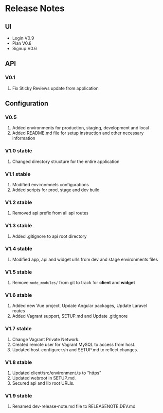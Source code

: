 # Release Notes

## UI

- Login V0.9
- Plan V0.8
- Signup V0.6

## API

### V0.1

1. Fix Sticky Reviews update from application

## Configuration

### V0.5

1. Added environments for production, staging, development and local
2. Added README.md file for setup instruction and other necessary information

### V1.0 stable

1. Changed directory structure for the entire application

### V1.1 stable

1. Modified environmnets configurations
2. Added scripts for prod, stage and dev build

### V1.2 stable

1. Removed api prefix from all api routes

### V1.3 stable

1. Added .gitignore to api root directory

### V1.4 stable

1. Modified app, api and widget urls from dev and stage environments files

### V1.5 stable

1. Remove `node_modules/` from git to track for **client** and **widget**

### V1.6 stable

1. Added new Vue project, Update Angular packages, Update Laravel routes
2. Added Vagrant support, SETUP.md and Update .gitignore

### V1.7 stable

1. Change Vagrant Private Network.
2. Created remote user for Vagrant MySQL to access from host.
3. Updated host-configurer.sh and SETUP.md to reflect changes.

### V1.8 stable

1. Updated client/src/environment.ts to "https"
2. Updated webroot in SETUP.md.
3. Secured api and lib root URLIs.

### V1.9 stable

1. Renamed dev-release-note.md file to RELEASENOTE.DEV.md
